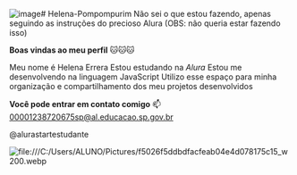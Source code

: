 ![image](https://github.com/user-attachments/assets/e40b02b0-e924-4d0c-bc2a-f6a02f8c1efa)# Helena-Pompompurim
Não sei o que estou fazendo, apenas seguindo as instruções do precioso Alura (OBS: não queria estar fazendo isso)


**Boas vindas ao meu perfil** 🐱🐱🐱

Meu nome é Helena Errera 
Estou estudando na *Alura*
Estou me desenvolvendo na linguagem JavaScript
Utilizo esse espaço para minha organização e compartilhamento dos meu projetos desenvolvidos

**Você pode entrar em contato comigo** 📫
00001238720675sp@al.educacao.sp.gov.br

@alurastartestudante

![file:///C:/Users/ALUNO/Pictures/f5026f5ddbdfacfeab04e4d078175c15_w200.webp](link)

